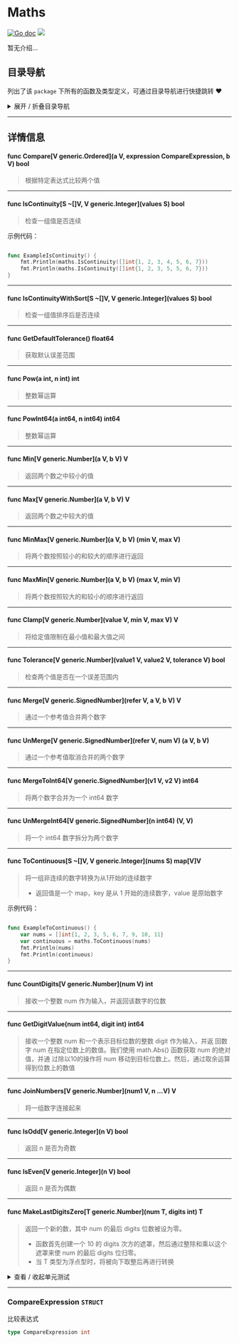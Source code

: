 # Maths

[![Go doc](https://img.shields.io/badge/go.dev-reference-brightgreen?logo=go&logoColor=white&style=flat)](https://pkg.go.dev/github.com/kercylan98/minotaur)
![](https://img.shields.io/badge/Email-kercylan@gmail.com-green.svg?style=flat)

暂无介绍...


## 目录导航
列出了该 `package` 下所有的函数及类型定义，可通过目录导航进行快捷跳转 ❤️
<details>
<summary>展开 / 折叠目录导航</summary>


> 包级函数定义

|函数名称|描述
|:--|:--
|[Compare](#Compare)|根据特定表达式比较两个值
|[IsContinuity](#IsContinuity)|检查一组值是否连续
|[IsContinuityWithSort](#IsContinuityWithSort)|检查一组值排序后是否连续
|[GetDefaultTolerance](#GetDefaultTolerance)|获取默认误差范围
|[Pow](#Pow)|整数幂运算
|[PowInt64](#PowInt64)|整数幂运算
|[Min](#Min)|返回两个数之中较小的值
|[Max](#Max)|返回两个数之中较大的值
|[MinMax](#MinMax)|将两个数按照较小的和较大的顺序进行返回
|[MaxMin](#MaxMin)|将两个数按照较大的和较小的顺序进行返回
|[Clamp](#Clamp)|将给定值限制在最小值和最大值之间
|[Tolerance](#Tolerance)|检查两个值是否在一个误差范围内
|[Merge](#Merge)|通过一个参考值合并两个数字
|[UnMerge](#UnMerge)|通过一个参考值取消合并的两个数字
|[MergeToInt64](#MergeToInt64)|将两个数字合并为一个 int64 数字
|[UnMergeInt64](#UnMergeInt64)|将一个 int64 数字拆分为两个数字
|[ToContinuous](#ToContinuous)|将一组非连续的数字转换为从1开始的连续数字
|[CountDigits](#CountDigits)|接收一个整数 num 作为输入，并返回该数字的位数
|[GetDigitValue](#GetDigitValue)|接收一个整数 num 和一个表示目标位数的整数 digit 作为输入，并返
|[JoinNumbers](#JoinNumbers)|将一组数字连接起来
|[IsOdd](#IsOdd)|返回 n 是否为奇数
|[IsEven](#IsEven)|返回 n 是否为偶数
|[MakeLastDigitsZero](#MakeLastDigitsZero)|返回一个新的数，其中 num 的最后 digits 位数被设为零。


> 类型定义

|类型|名称|描述
|:--|:--|:--
|`STRUCT`|[CompareExpression](#struct_CompareExpression)|比较表达式

</details>


***
## 详情信息
#### func Compare\[V generic.Ordered\](a V, expression CompareExpression, b V) bool
<span id="Compare"></span>
> 根据特定表达式比较两个值

***
#### func IsContinuity\[S ~[]V, V generic.Integer\](values S) bool
<span id="IsContinuity"></span>
> 检查一组值是否连续

示例代码：
```go

func ExampleIsContinuity() {
	fmt.Println(maths.IsContinuity([]int{1, 2, 3, 4, 5, 6, 7}))
	fmt.Println(maths.IsContinuity([]int{1, 2, 3, 5, 5, 6, 7}))
}

```

***
#### func IsContinuityWithSort\[S ~[]V, V generic.Integer\](values S) bool
<span id="IsContinuityWithSort"></span>
> 检查一组值排序后是否连续

***
#### func GetDefaultTolerance() float64
<span id="GetDefaultTolerance"></span>
> 获取默认误差范围

***
#### func Pow(a int, n int) int
<span id="Pow"></span>
> 整数幂运算

***
#### func PowInt64(a int64, n int64) int64
<span id="PowInt64"></span>
> 整数幂运算

***
#### func Min\[V generic.Number\](a V, b V) V
<span id="Min"></span>
> 返回两个数之中较小的值

***
#### func Max\[V generic.Number\](a V, b V) V
<span id="Max"></span>
> 返回两个数之中较大的值

***
#### func MinMax\[V generic.Number\](a V, b V) (min V, max V)
<span id="MinMax"></span>
> 将两个数按照较小的和较大的顺序进行返回

***
#### func MaxMin\[V generic.Number\](a V, b V) (max V, min V)
<span id="MaxMin"></span>
> 将两个数按照较大的和较小的顺序进行返回

***
#### func Clamp\[V generic.Number\](value V, min V, max V) V
<span id="Clamp"></span>
> 将给定值限制在最小值和最大值之间

***
#### func Tolerance\[V generic.Number\](value1 V, value2 V, tolerance V) bool
<span id="Tolerance"></span>
> 检查两个值是否在一个误差范围内

***
#### func Merge\[V generic.SignedNumber\](refer V, a V, b V) V
<span id="Merge"></span>
> 通过一个参考值合并两个数字

***
#### func UnMerge\[V generic.SignedNumber\](refer V, num V) (a V, b V)
<span id="UnMerge"></span>
> 通过一个参考值取消合并的两个数字

***
#### func MergeToInt64\[V generic.SignedNumber\](v1 V, v2 V) int64
<span id="MergeToInt64"></span>
> 将两个数字合并为一个 int64 数字

***
#### func UnMergeInt64\[V generic.SignedNumber\](n int64) (V,  V)
<span id="UnMergeInt64"></span>
> 将一个 int64 数字拆分为两个数字

***
#### func ToContinuous\[S ~[]V, V generic.Integer\](nums S) map[V]V
<span id="ToContinuous"></span>
> 将一组非连续的数字转换为从1开始的连续数字
>   - 返回值是一个 map，key 是从 1 开始的连续数字，value 是原始数字

示例代码：
```go

func ExampleToContinuous() {
	var nums = []int{1, 2, 3, 5, 6, 7, 9, 10, 11}
	var continuous = maths.ToContinuous(nums)
	fmt.Println(nums)
	fmt.Println(continuous)
}

```

***
#### func CountDigits\[V generic.Number\](num V) int
<span id="CountDigits"></span>
> 接收一个整数 num 作为输入，并返回该数字的位数

***
#### func GetDigitValue(num int64, digit int) int64
<span id="GetDigitValue"></span>
> 接收一个整数 num 和一个表示目标位数的整数 digit 作为输入，并返
> 回数字 num 在指定位数上的数值。我们使用 math.Abs() 函数获取 num 的绝对值，并通
> 过除以10的操作将 num 移动到目标位数上。然后，通过取余运算得到位数上的数值

***
#### func JoinNumbers\[V generic.Number\](num1 V, n ...V) V
<span id="JoinNumbers"></span>
> 将一组数字连接起来

***
#### func IsOdd\[V generic.Integer\](n V) bool
<span id="IsOdd"></span>
> 返回 n 是否为奇数

***
#### func IsEven\[V generic.Integer\](n V) bool
<span id="IsEven"></span>
> 返回 n 是否为偶数

***
#### func MakeLastDigitsZero\[T generic.Number\](num T, digits int) T
<span id="MakeLastDigitsZero"></span>
> 返回一个新的数，其中 num 的最后 digits 位数被设为零。
>   - 函数首先创建一个 10 的 digits 次方的遮罩，然后通过整除和乘以这个遮罩来使 num 的最后 digits 位归零。
>   - 当 T 类型为浮点型时，将被向下取整后再进行转换

<details>
<summary>查看 / 收起单元测试</summary>


```go

func TestMakeLastDigitsZero(t *testing.T) {
	for i := 0; i < 20; i++ {
		n := float64(random.Int64(100, 999999))
		t.Log(n, 3, maths.MakeLastDigitsZero(n, 3))
	}
}

```


</details>


***
<span id="struct_CompareExpression"></span>
### CompareExpression `STRUCT`
比较表达式
```go
type CompareExpression int
```
